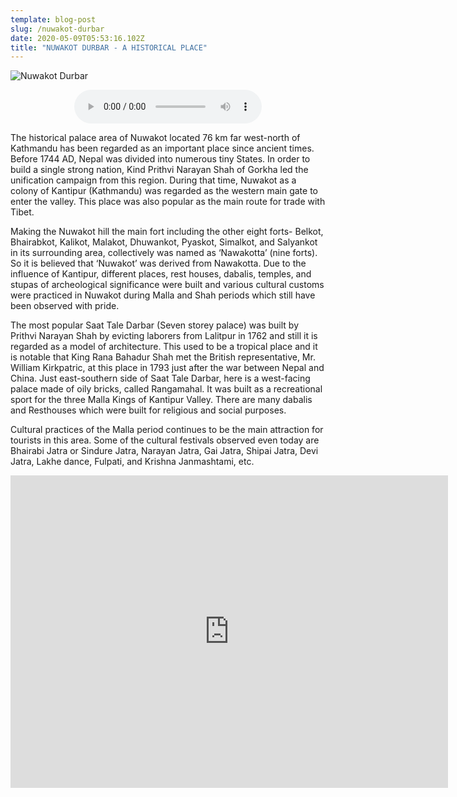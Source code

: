 ```yaml
---
template: blog-post
slug: /nuwakot-durbar
date: 2020-05-09T05:53:16.102Z
title: "NUWAKOT DURBAR - A HISTORICAL PLACE"
---
```


![Nuwakot Durbar](/assets/nuwakot/nuwakotdurbar.jpg)

<div align="center">
  <audio controls>
    <source src="/assets/nuwakot/nuwakotdurbaraudio.mp3">
</audio>
</div>

The historical palace area of Nuwakot located 76 km far west-north of Kathmandu has been regarded as an important place since ancient times. Before 1744 AD, Nepal was divided into numerous tiny States. In order to build a single strong nation, Kind Prithvi Narayan Shah of Gorkha led the unification campaign from this region. During that time, Nuwakot as a colony of Kantipur (Kathmandu) was regarded as the western main gate to enter the valley. This place was also popular as the main route for trade with Tibet.

Making the Nuwakot hill the main fort including the other eight forts- Belkot, Bhairabkot, Kalikot, Malakot, Dhuwankot, Pyaskot, Simalkot, and Salyankot in its surrounding area, collectively was named as ‘Nawakotta’ (nine forts). So it is believed that ‘Nuwakot’ was derived from Nawakotta. Due to the influence of Kantipur, different places, rest houses, dabalis, temples, and stupas of archeological significance were built and various cultural customs were practiced in Nuwakot during Malla and Shah periods which still have been observed with pride.

The most popular Saat Tale Darbar (Seven storey palace) was built by Prithvi Narayan Shah by evicting laborers from Lalitpur in 1762 and still it is regarded as a model of architecture. This used to be a tropical place and it is notable that King Rana Bahadur Shah met the British representative, Mr. William Kirkpatric, at this place in 1793 just after the war between Nepal and China. Just east-southern side of Saat Tale Darbar, here is a west-facing palace made of oily bricks, called Rangamahal. It was built as a recreational sport for the three Malla Kings of Kantipur Valley. There are many dabalis and Resthouses which were built for religious and social purposes.

Cultural practices of the Malla period continues to be the main attraction for tourists in this area. Some of the cultural festivals observed even today are Bhairabi Jatra or Sindure Jatra, Narayan Jatra, Gai Jatra, Shipai Jatra, Devi Jatra, Lakhe dance, Fulpati, and Krishna Janmashtami, etc.

<div class="mapouter"><div class="gmap_canvas"><iframe width="700" height="500" id="gmap_canvas" src="https://maps.google.com/maps?q=nuwakot%20durbar&t=&z=13&ie=UTF8&iwloc=&output=embed" frameborder="0" scrolling="no" marginheight="0" marginwidth="0"></iframe><a href="https://www.whatismyip-address.com/divi-discount/"></a></div><style>.mapouter{position:relative;text-align:right;height:500px;width:700px;}.gmap_canvas {overflow:hidden;background:none!important;height:500px;width:700px;}</style></div>